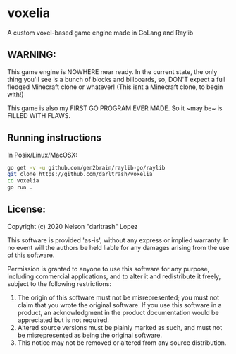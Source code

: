 # voxelia
A custom voxel-based game engine made in GoLang and Raylib

## WARNING:
This game engine is NOWHERE near ready.
In the current state, the only thing you'll see is a bunch of blocks and billboards, so, DON'T expect a full fledged Minecraft clone or whatever! (This isnt a Minecraft clone, to begin with!)

This game is also my FIRST GO PROGRAM EVER MADE. So it ~may be~ is FILLED WITH FLAWS.

## Running instructions
In Posix/Linux/MacOSX:
```bash
go get -v -u github.com/gen2brain/raylib-go/raylib
git clone https://github.com/darltrash/voxelia
cd voxelia
go run .
```

## License: 
Copyright (c) 2020 Nelson "darltrash" Lopez

This software is provided 'as-is', without any express or implied
warranty. In no event will the authors be held liable for any damages
arising from the use of this software.

Permission is granted to anyone to use this software for any purpose,
including commercial applications, and to alter it and redistribute it
freely, subject to the following restrictions:

1. The origin of this software must not be misrepresented; you must not
   claim that you wrote the original software. If you use this software
   in a product, an acknowledgment in the product documentation would be
   appreciated but is not required.
2. Altered source versions must be plainly marked as such, and must not be
   misrepresented as being the original software.
3. This notice may not be removed or altered from any source distribution.

